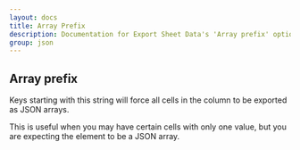 ```yaml
---
layout: docs
title: Array Prefix
description: Documentation for Export Sheet Data's 'Array prefix' option.
group: json
---
```


Array prefix
------------
Keys starting with this string will force all cells in the column to be exported as JSON arrays.

This is useful when you may have certain cells with only one value, but you are expecting the element to be a JSON array.
